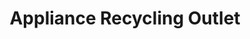 ---
title: "Appliance Recycling Outlet"
url: /snohomish/appliance-recycling-outlet/
shop: appliance
---